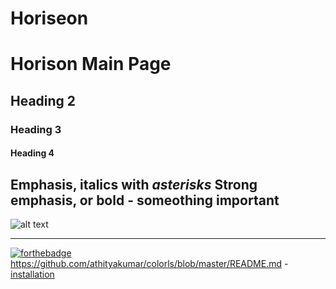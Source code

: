 # Horiseon

# Horison Main Page
## Heading 2 
### Heading 3
#### Heading 4
Emphasis, italics with _asterisks_ 
Strong emphasis, or bold - **someothing important**
---
![alt text](https://i.imgur.com/4FF4Pvf.png "some text")

---
[![forthebadge](http://forthebadge.com/images/badges/made-with-html.svg)](http://forthebadge.com)
https://github.com/athityakumar/colorls/blob/master/README.md
-[installation](#installation)
